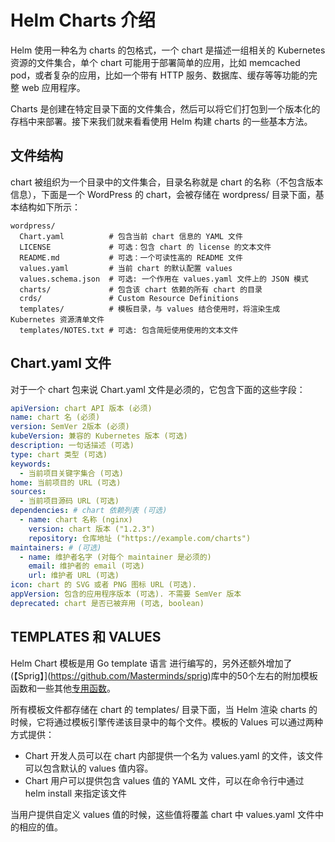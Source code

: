 # Helm Charts 介绍

Helm 使用一种名为 charts 的包格式，一个 chart 是描述一组相关的 Kubernetes 资源的文件集合，单个 chart 可能用于部署简单的应用，比如 memcached pod，或者复杂的应用，比如一个带有 HTTP 服务、数据库、缓存等等功能的完整 web 应用程序。

Charts 是创建在特定目录下面的文件集合，然后可以将它们打包到一个版本化的存档中来部署。接下来我们就来看看使用 Helm 构建 charts 的一些基本方法。

## 文件结构
chart 被组织为一个目录中的文件集合，目录名称就是 chart 的名称（不包含版本信息），下面是一个 WordPress 的 chart，会被存储在 wordpress/ 目录下面，基本结构如下所示：
```
wordpress/
  Chart.yaml          # 包含当前 chart 信息的 YAML 文件
  LICENSE             # 可选：包含 chart 的 license 的文本文件
  README.md           # 可选：一个可读性高的 README 文件
  values.yaml         # 当前 chart 的默认配置 values
  values.schema.json  # 可选: 一个作用在 values.yaml 文件上的 JSON 模式
  charts/             # 包含该 chart 依赖的所有 chart 的目录
  crds/               # Custom Resource Definitions
  templates/          # 模板目录，与 values 结合使用时，将渲染生成 Kubernetes 资源清单文件
  templates/NOTES.txt # 可选: 包含简短使用使用的文本文件
```

## Chart.yaml 文件
对于一个 chart 包来说 Chart.yaml 文件是必须的，它包含下面的这些字段：
```yaml
apiVersion: chart API 版本 (必须)
name: chart 名 (必须)
version: SemVer 2版本 (必须)
kubeVersion: 兼容的 Kubernetes 版本 (可选)
description: 一句话描述 (可选)
type: chart 类型 (可选)
keywords:
  - 当前项目关键字集合 (可选)
home: 当前项目的 URL (可选)
sources:
  - 当前项目源码 URL (可选)
dependencies: # chart 依赖列表 (可选)
  - name: chart 名称 (nginx)
    version: chart 版本 ("1.2.3")
    repository: 仓库地址 ("https://example.com/charts")
maintainers: # (可选)
  - name: 维护者名字 (对每个 maintainer 是必须的)
    email: 维护者的 email (可选)
    url: 维护者 URL (可选)
icon: chart 的 SVG 或者 PNG 图标 URL (可选).
appVersion: 包含的应用程序版本 (可选). 不需要 SemVer 版本
deprecated: chart 是否已被弃用 (可选, boolean)
```

## TEMPLATES 和 VALUES
Helm Chart 模板是用 Go template 语言 进行编写的，另外还额外增加了(【Sprig】](https://github.com/Masterminds/sprig)库中的50个左右的附加模板函数和一些其他[专用函数](https://helm.sh/docs/howto/charts_tips_and_tricks/)。

所有模板文件都存储在 chart 的 templates/ 目录下面，当 Helm 渲染 charts 的时候，它将通过模板引擎传递该目录中的每个文件。模板的 Values 可以通过两种方式提供：

- Chart 开发人员可以在 chart 内部提供一个名为 values.yaml 的文件，该文件可以包含默认的 values 值内容。
- Chart 用户可以提供包含 values 值的 YAML 文件，可以在命令行中通过 helm install 来指定该文件

当用户提供自定义 values 值的时候，这些值将覆盖 chart 中 values.yaml 文件中的相应的值。





